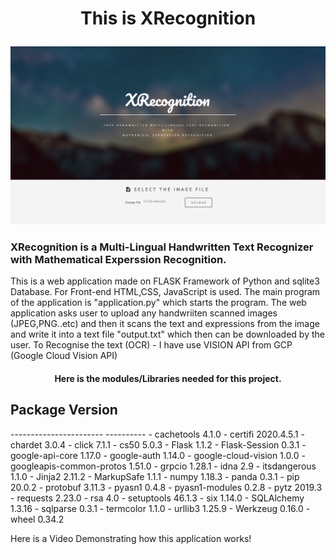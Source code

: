 <h1><p align = "center">This is XRecognition </p> </h1>

![Screenshot](static/images/img.PNG)

<h3> XRecognition is a Multi-Lingual Handwritten Text Recognizer with Mathematical Experssion Recognition. </h3>

This is a web application made on FLASK Framework of Python and sqlite3 Database. For Front-end HTML,CSS, JavaScript is used.
The main program of the application is "application.py" which starts the program.
The web application asks user to upload any handwriiten scanned images (JPEG,PNG..etc)
and then it scans the text and expressions from the image and write it into a text file "output.txt" which then can be downloaded by the user.
To Recognise the text (OCR) - I have use VISION API from GCP (Google Cloud Vision API)

<h4><center>Here is the modules/Libraries needed for this project.</center></h4>

<h2>   Package                  Version </h2>
 -----------------------  ----------
- cachetools               4.1.0
- certifi                  2020.4.5.1
- chardet                  3.0.4
- click                    7.1.1
- cs50                     5.0.3
- Flask                    1.1.2
- Flask-Session            0.3.1
- google-api-core          1.17.0
- google-auth              1.14.0
- google-cloud-vision      1.0.0
- googleapis-common-protos 1.51.0
- grpcio                   1.28.1
- idna                     2.9
- itsdangerous             1.1.0
- Jinja2                   2.11.2
- MarkupSafe               1.1.1
- numpy                    1.18.3
- panda                    0.3.1
- pip                      20.0.2
- protobuf                 3.11.3
- pyasn1                   0.4.8
- pyasn1-modules           0.2.8
- pytz                     2019.3
- requests                 2.23.0
- rsa                      4.0
- setuptools               46.1.3
- six                      1.14.0
- SQLAlchemy               1.3.16
- sqlparse                 0.3.1
- termcolor                1.1.0
- urllib3                  1.25.9
- Werkzeug                 0.16.0
- wheel                    0.34.2


Here is a Video Demonstrating how this application works!






